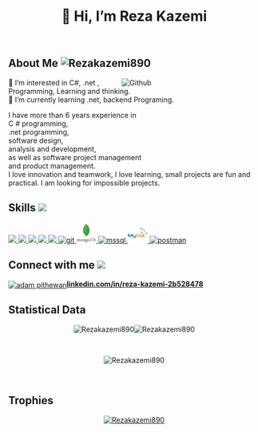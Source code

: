 <h1 align="center">👋 Hi, I’m Reza Kazemi</h1>
<br>
<h2> About Me <img src="https://komarev.com/ghpvc/?username=Rezakazemi890&label=Profile%20views&color=0e75b6&style=flat"
    alt="Rezakazemi890" /></h2> <img width="55%" align="right" alt="Github" src="https://raw.githubusercontent.com/onimur/.github/master/.resources/git-header.svg" />
<p> 👀 I’m interested in C#, .net , Programming, Learning and thinking.
	<br> 🌱 I’m currently learning .net, backend Programing.
	<br>
	<p align="left"> I have more than 6 years experience in
		<br> C # programming,
		<br> .net programming,
		<br> software design,
		<br> analysis and development,
		<br> as well as software project management
		<br> and product management.
		<br> I love innovation and teamwork, I love learning, small projects are fun and practical. I am looking for impossible projects. </p>
</p>
<h2> Skills <img src = "https://media2.giphy.com/media/QssGEmpkyEOhBCb7e1/giphy.gif?cid=ecf05e47a0n3gi1bfqntqmob8g9aid1oyj2wr3ds3mg700bl&rid=giphy.gif" width = 32px> </h2>
<a href=h ttps://github.com/Rezakazemi890?tab=repositories&q=&type=&language=csharp&sort=> <img width='32px' src='https://raw.githubusercontent.com/rahulbanerjee26/githubAboutMeGenerator/main/icons/csharp.svg'> </a>
<a href=h ttps://github.com/Rezakazemi890?tab=repositories&q=&type=&language=html&sort=> <img width='32px' src='https://raw.githubusercontent.com/rahulbanerjee26/githubAboutMeGenerator/main/icons/html.svg'> </a>
<a href=h ttps://github.com/Rezakazemi890?tab=repositories&q=&type=&language=javascript&sort=> <img width='32px' src='https://raw.githubusercontent.com/rahulbanerjee26/githubAboutMeGenerator/main/icons/javascript.svg'> </a>
<a href=h ttps://github.com/Rezakazemi890?tab=repositories&q=&type=&language=css&sort=> <img width='32px' src='https://raw.githubusercontent.com/rahulbanerjee26/githubAboutMeGenerator/main/icons/css.svg'> </a>
<a href=h ttps://github.com/Rezakazemi890?tab=repositories&q=&type=&language=sqlite&sort=> <img width='32px' src='https://raw.githubusercontent.com/rahulbanerjee26/githubAboutMeGenerator/main/icons/sqlite.svg'> </a>
<a href="https://git-scm.com/" target="_blank"> <img src="https://www.vectorlogo.zone/logos/git-scm/git-scm-icon.svg" alt="git" width="40" height="40" /> </a>
<a href="https://www.mongodb.com/" target="_blank"> <img src="https://raw.githubusercontent.com/devicons/devicon/master/icons/mongodb/mongodb-original-wordmark.svg" alt="mongodb" width="40" height="40" /> </a>
<a href="https://www.microsoft.com/en-us/sql-server" target="_blank"> <img src="https://www.svgrepo.com/show/303229/microsoft-sql-server-logo.svg" alt="mssql" width="40" height="40" /> </a>
<a href="https://www.mysql.com/" target="_blank"> <img src="https://raw.githubusercontent.com/devicons/devicon/master/icons/mysql/mysql-original-wordmark.svg" alt="mysql" width="40" height="40" /> </a>
<a href="https://postman.com" target="_blank"> <img src="https://www.vectorlogo.zone/logos/getpostman/getpostman-icon.svg" alt="postman" width="40" height="40" /> </a>
<h2> Connect with me <img src='https://raw.githubusercontent.com/ShahriarShafin/ShahriarShafin/main/Assets/handshake.gif' width="100px"> </h2>
<a href="linkedin.com/in/reza-kazemi-2b528478" target="blank"><img align="center" src="https://raw.githubusercontent.com/rahuldkjain/github-profile-readme-generator/master/src/images/icons/Social/linked-in-alt.svg" alt="adam pithewan" height="30" width="40" /><strong>linkedin.com/in/reza-kazemi-2b528478</strong></a>
<h2>Statistical Data </h2>
<div align="center">
	<p><img src="https://github-readme-streak-stats.herokuapp.com/?user=Rezakazemi890&" alt="Rezakazemi890" /><img src="https://github-readme-stats.vercel.app/api?username=Rezakazemi890&show_icons=true&locale=en" alt="Rezakazemi890" /> </p>
	<br>
	<p><img src="https://github-readme-stats.vercel.app/api/top-langs?username=Rezakazemi890&show_icons=true&locale=en&layout=compact" alt="Rezakazemi890" /></p>
	<br>
	<h2 align="left">Trophies </h2>
	<p>
		<a href="https://github.com/ryo-ma/github-profile-trophy"><img src="https://github-profile-trophy.vercel.app/?username=Rezakazemi890" alt="Rezakazemi890" /></a>
	</p>
</div>
